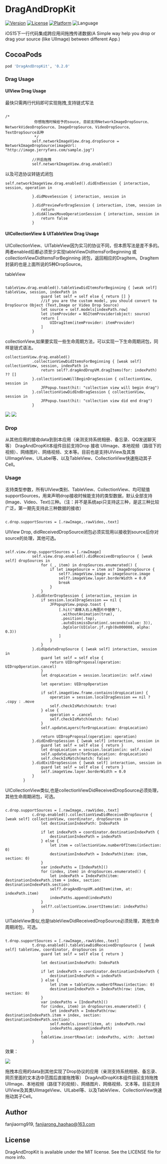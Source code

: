 # DragAndDropKit

[![Version](https://img.shields.io/cocoapods/v/DragAndDropKit.svg?style=flat)](https://cocoapods.org/pods/DragAndDropKit)
[![License](https://img.shields.io/cocoapods/l/DragAndDropKit.svg?style=flat)](https://cocoapods.org/pods/DragAndDropKit)
[![Platform](https://img.shields.io/cocoapods/p/DragAndDropKit.svg?style=flat)](https://cocoapods.org/pods/DragAndDropKit)
![Language](https://img.shields.io/badge/language-Swift-DE5C43.svg?style=flat)

iOS15下一行代码集成跨应用间拖拽传递数据(A Simple way help you drop or drag your source (like UIImage) between different App.)

## CocoaPods

```ruby
pod 'DragAndDropKit', '0.2.0'
```

### Drag Usage


#### UIView Drag Usage

最快只需两行代码即可实现拖拽,支持链式写法

```

/*
             你想拖拽时候给予的souce, 目前支持NetworkImageDropSource、NetworkVideoDropSource、ImageDropSource、VideoDropSource、TextDropSource五种
             */
            self.networkImageView.drag.dropSource = NetworkImageDropSource(imageUrl: "http://image.jerryfans.com/sample.jpg")
            
            //开启拖拽
            self.networkImageView.drag.enabled()

```

以及可选协议转链式闭包

```
self.networkImageView.drag.enabled().didEndSession { interaction, session, operation in
                
            }.didMoveSession { interaction, session in
                
            }.didPreviewForDragSession { interaction, item, session in
                return
            }.didAllowsMoveOperationSession { interaction, session in
                return false
            }
```

#### UICollectionView & UITableView Drag Usage

UICollectionView、UITableView因为实习的协议不同，但本质写法是差不多的。
两者enabled后都必须至少实现tableViewDidItemsForBeginning  或 collectionViewDidItemsForBeginning 闭包，返回相应的DragItem。DragItem封装的也是上面所说的5种DropSource。

tableView

```

tableView.drag.enabled().tableViewDidItemsForBeginning { [weak self] tableView, session, indexPath in
                guard let self = self else { return [] }
                //if you are the custom model, you should convert to DropSource Object (Text,Image or Video Drop Source)
                let source = self.models[indexPath.row]
                let itemProvider = NSItemProvider(object: source)
                return [
                    UIDragItem(itemProvider: itemProvider)
                ]
            }

```

collectionView,如果要实现一些生命周期方法，可以实现一下生命周期闭包，同样是链式语法。

```
collectionView.drag.enabled()
            .collectionViewDidItemsForBeginning { [weak self] collectionView, session, indexPath in
                return self?.dragAndDropVM.dragItems(for: indexPath) ?? []
            }.collectionViewWillBeginDragSession { collectionView, session in
                JFPopup.toast(hit: "collection view will begin drag")
            }.collectionViewDidEndDragSession { collectionView, session in
                JFPopup.toast(hit: "collection view did end drag")
            }
```

![](http://image.jerryfans.com/drag_view.gif)   ![](http://image.jerryfans.com/drag_view_1.gif)

### Drop

从其他应用的接收data到到本应用（亲测支持系统相册、备忘录、QQ发送聊天等） DragAndDropKit本组件目前支持Drop 接收 UIImage、本地视频（路径下的视频）、网络图片、网络视频、文本等。目前也是支持UIView及其类UIImageView、UILabel等、以及TableView、CollectionView快速拖动其子Cell。

### Usage

支持类型参数，所有UIView类别、TableView、CollectionView、均可赋值supportSources，用来声明drop接收时候能支持的类型数据，默认全部支持(Image、Video、Text)三种。（注：并不是系统api只支持这三种，是这三种比较广泛，第一期先支持此三种数据的接收）

```

c.drop.supportSources = [.rawImage,.rawVideo,.text]

```

UIView Drop, didReceivedDropSource闭包必须实现用以接收到source后你对source的处理，其他可选。

```

self.view.drop.supportSources = [.rawImage]
            self.view.drop.enabled().didReceivedDropSource { [weak self] dropSources in
                for (_, item) in dropSources.enumerated() {
                    if let imageSource = item as? ImageDropSource {
                        self?.imageView.image = imageSource.image
                        self?.imageView.layer.borderWidth = 0.0
                        break
                    }
                }
            }.didEnterDropSession { interaction, session in
                if session.localDragSession == nil {
                    JFPopupView.popup.toast {
                        [.hit("请移入右上角图片中替换"),
                         .withoutAnimation(true),
                         .position(.top),
                         .autoDismissDuration(.seconds(value: 3)),
                         .bgColor(UIColor.jf.rgb(0x000000, alpha: 0.3))
                        ]
                    }
                }
            }.didUpdateDropSource { [weak self] interaction, session in
                guard let self = self else {
                    return UIDropProposal(operation: UIDropOperation.cancel)
                }
                let dropLocation = session.location(in: self.view)
                
                let operation: UIDropOperation
                
                if self.imageView.frame.contains(dropLocation) {
                    operation = session.localDragSession == nil ? .copy : .move
                    self.checkIsMatch(match: true)
                } else {
                    operation = .cancel
                    self.checkIsMatch(match: false)
                }
                self.updateLayers(forDropLocation: dropLocation)
                
                return UIDropProposal(operation: operation)
            }.didEndDropSession { [weak self] interaction, session in
                guard let self = self else { return }
                let dropLocation = session.location(in: self.view)
                self.updateLayers(forDropLocation: dropLocation)
                self.checkIsMatch(match: false)
            }.didExitDropSession { [weak self] interaction, session in
                guard let self = self else { return }
                self.imageView.layer.borderWidth = 0.0
            }
        }

```

UICollectionView类似,也是collectionViewDidReceivedDropSource必须处理，其他生命周期闭包，可选。

```

c.drop.supportSources = [.rawImage,.rawVideo,.text]
            c.drop.enabled().collectionViewDidReceivedDropSource { [weak self] collectionView, coordinator, dropSources in
                let destinationIndexPath: IndexPath
                
                if let indexPath = coordinator.destinationIndexPath {
                    destinationIndexPath = indexPath
                } else {
                    let item = collectionView.numberOfItems(inSection: 0)
                    destinationIndexPath = IndexPath(item: item, section: 0)
                }
                var indexPaths = [IndexPath]()
                for (index, item) in dropSources.enumerated() {
                    let indexPath = IndexPath(item: destinationIndexPath.item + index, section: destinationIndexPath.section)
                    self?.dragAndDropVM.addItem(item, at: indexPath.item)
                    indexPaths.append(indexPath)
                }
                self?.collectionView.insertItems(at: indexPaths)
            }

```

UITableView类似,也是tableViewDidReceivedDropSource必须处理，其他生命周期闭包，可选。

```

t.drop.supportSources = [.rawImage,.rawVideo,.text]
            t.drop.enabled().tableViewDidReceivedDropSource { [weak self] tableView, coordinator, dropSources in
                guard let self = self else { return }
                
                let destinationIndexPath: IndexPath
                
                if let indexPath = coordinator.destinationIndexPath {
                    destinationIndexPath = indexPath
                } else {
                    let item = tableView.numberOfRows(inSection: 0)
                    destinationIndexPath = IndexPath(row: item, section: 0)
                }
                var indexPaths = [IndexPath]()
                for (index, item) in dropSources.enumerated() {
                    let indexPath = IndexPath(row: destinationIndexPath.item + index, section: destinationIndexPath.section)
                    self.models.insert(item, at: indexPath.row)
                    indexPaths.append(indexPath)
                }
                tableView.insertRows(at: indexPaths, with: .bottom)
            }

```

效果：

![](http://image.jerryfans.com/drop_view.gif)

拖拽本应用的data到其他实现了Drop协议的应用（亲测支持系统相册、备忘录、网页里面的文本选中范围后直接拖拽等） DragAndDropKit本组件目前支持拖拽UIImage、本地视频（路径下的视频）、网络图片、网络视频、文本等。目前支持UIView及其类UIImageView、UILabel等、以及TableView、CollectionView快速拖动其子Cell。


## Author

fanjiaorng919, fanjiarong_haohao@163.com

## License

DragAndDropKit is available under the MIT license. See the LICENSE file for more info.
